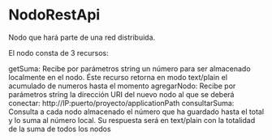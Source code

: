 # NodoRestApi

Nodo que hará parte de una red distribuida. 

El nodo consta de 3 recursos:

getSuma: Recibe por parámetros string un número para ser almacenado localmente en el nodo. Éste recurso retorna en modo text/plain el acumulado de numeros hasta el momento
agregarNodo: Recibe por parámetros string la dirección URI del nuevo nodo al que se deberá conectar: http://IP:puerto/proyecto/applicationPath
consultarSuma: Consulta a cada nodo almacenado el número que ha guardado hasta el total y lo suma al número local. Su respuesta será en text/plain con la totalidad de la suma de todos los nodos
